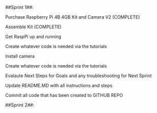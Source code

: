 ##Sprint 1##:

Purchase Raspberry Pi 4B 4GB Kit and Camera V2 (COMPLETE)

Assemble Kit (COMPLETE)

Get RaspPi up and running

Create whatever code is needed via the tutorials

Install camera

Create whatever code is needed via the tutorials

Evalaute Next Steps for Goals and any troubleshooting for Next Sprint

Update README.MD with all instructions and steps

Commit all code that has been created to GITHUB REPO

##Sprint 2##:
